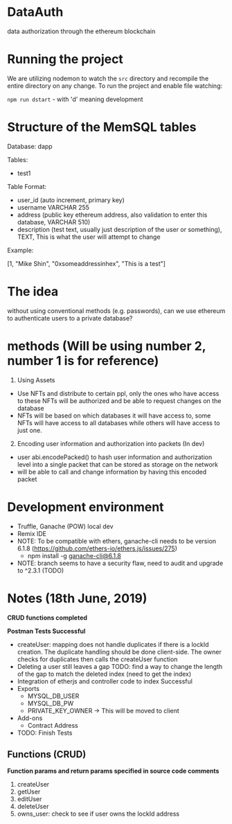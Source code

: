 # DataAuth
data authorization through the ethereum blockchain

# Running the project

We are utilizing nodemon to watch the `src` directory and recompile the entire
directory on any change. To run the project and enable file watching:

`npm run dstart` - with 'd' meaning development

# Structure of the MemSQL tables

Database: dapp

Tables:
- test1

Table Format:
- user_id (auto increment, primary key)
- username VARCHAR 255
- address (public key ethereum address, also validation to enter this database, VARCHAR 510)
- description (test text, usually just description of the user or something), TEXT, This is what the user will attempt to change

Example:

[1, "Mike Shin", "0xsomeaddressinhex", "This is a test"]

# The idea

without using conventional methods (e.g. passwords), can we use ethereum to authenticate users to a private database?

# methods (Will be using number 2, number 1 is for reference)

1. Using Assets

- Use NFTs and distribute to certain ppl, only the ones who have access to these NFTs will be authorized and be able to request changes on the database
- NFTs will be based on which databases it will have access to, some NFTs will have access to all databases while others will have access to just one.

2. Encoding user information and authorization into packets (In dev)

- user abi.encodePacked() to hash user information and authorization level into a single packet that can be stored as storage on the network
- will be able to call and change information by having this encoded packet

# Development environment
- Truffle, Ganache (POW) local dev
- Remix IDE
- NOTE: To be compatible with ethers, ganache-cli needs to be version 6.1.8 (https://github.com/ethers-io/ethers.js/issues/275)
  - npm install -g ganache-cli@6.1.8
- NOTE: branch seems to have a security flaw, need to audit and upgrade to ^2.3.1 (TODO)


# Notes (18th June, 2019)

**CRUD functions completed**

**Postman Tests Successful**

- createUser: mapping does not handle duplicates if there is a lockId creation. The duplicate handling should be done client-side. The owner checks for duplicates then calls the createUser function
- Deleting a user still leaves a gap TODO: find a way to change the length of the gap to match the deleted index (need to get the index)
- Integration of etherjs and controller code to index Successful
- Exports
  - MYSQL_DB_USER
  - MYSQL_DB_PW
  - PRIVATE_KEY_OWNER -> This will be moved to client
- Add-ons
  - Contract Address
- TODO: Finish Tests



## Functions (CRUD)

**Function params and return params specified in source code comments**
1. createUser
2. getUser
3. editUser
4. deleteUser
5. owns_user: check to see if user owns the lockId address
